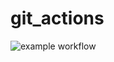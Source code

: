 # git_actions
![example workflow](https://github.com/zverugin8/git_actions/actions/workflows/main.yaml/badge.svg)
